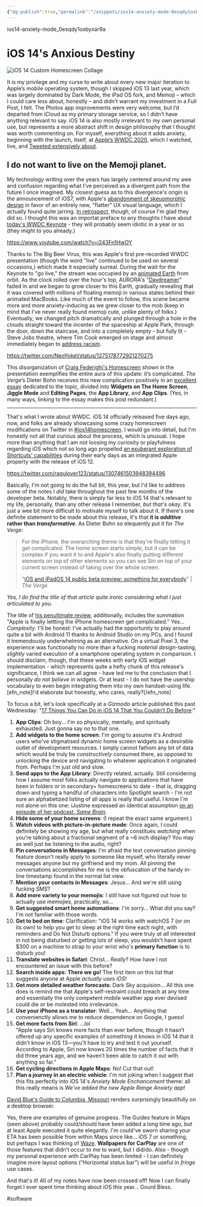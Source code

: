 ```yaml
---
{"dg-publish":true,"permalink":"/snippets/ios14-anxiety-mode-0esqdy1oxbyxar9a/","dgHomeLink":true,"dgPassFrontmatter":false}
---
```


ios14-anxiety-mode_0esqdy1oxbyxar9a

# iOS 14's Anxious Destiny

![iOS 14 Custom Homescreen Collage](https://i.snap.as/WPcTLhJP.jpg)

<!--more-->
  
It is my privilege and my curse to write about every new major iteration to Apple’s mobile operating system, though I skipped iOS 13 last year, which was largely dominated by Dark Mode, the iPad OS fork, and Memoji – which I could care less about, honestly – and didn’t warrant my investment in a Full Post, I felt. The Photos app improvements were very welcome, but I’d departed from iCloud as my primary storage service, so I didn’t have anything relevant to say. iOS 14 is also mostly irrelevant to my own personal use, but represents a more abstract shift in design philosophy that I thought was worth commenting on. For myself, everything about it adds anxiety, beginning with the launch, itself, at [Apple’s WWDC 2020](https://youtu.be/GEZhD3J89ZE), which I watched, live, and [Tweeted extensively about](https://twitter.com/i/events/1275137514609823751?s=20).

## I do not want to live on the Memoji planet.

My technology writing over the years has largely centered around my awe and confusion regarding what I've perceived as a divergent path from the future I once imagined. My closest guess as to this divergence's origin is the announcement of iOS7, with Apple's [abandonment of skeuomorphic design](https://www.theguardian.com/technology/shortcuts/2013/jun/12/skeuomorphism-apple-ditched-ios7) in favor of an entirely new, "flatter" UX visual language, which I actually found quite jarring. [In retrospect](https://snap.as/extratone/retrospective), though, of course I'm glad they did so. I thought this was an importat preface to any thoughts I have about [today's WWDC Keynote](https://youtu.be/GEZhD3J89ZE) - they will probably seem idiotic in a year or so (they might to you already.)

https://www.youtube.com/watch?v=i243Fn1HwOY

Thanks to The Big Beer Virus, this was Apple's first pre-recorded WWDC presentation (though the word "live" continued to be used on several occasions,) which made it especially surreal. During the wait for the Keynote to "go live," the stream was occupied by an [animated Earth](https://twitter.com/GoncaloCdM/status/1275110234000969728) from orbit. As the clock rolled over the hour's top, AURORA's "[Daydreamer](https://song.link/us/i/1457598185)" faded in and we began to grow closer to this Earth, gradually revealing that it was covered with millions of floating memoji in various states behind their animated MacBooks. Like much of the event to follow, this scene became more and more anxiety-inducing as we grew closer to the mob (keep in mind that I've never really found memoji cute, unlike plenty of folks.) Eventually, we changed pitch dramatically and plunged through a hole in the clouds straight toward the incenter of the spaceship at Apple Park, through the door, down the staircase, and into a completely empty - but fully lit - Steve Jobs theatre, where Tim Cook emerged on stage and almost immediately began to [address racism](https://www.inputmag.com/tech/apple-wwdc-virtual-event-tim-cook-addresses-black-lives-matter-racism).

https://twitter.com/NeoYokel/status/1275178772921270275

This disorganization of [Craig Federighi's Homescreen](https://twitter.com/NeoYokel/status/1275178772921270275) shown in the presentation exemplifies the entire aura of this update: it’s complicated. _The Verge_’s Dieter Bohn receives this new complication positively in an [excellent essay](https://www.theverge.com/2020/6/24/21299924/ios-14-iphone-wwdc-2020-apple-home-screen-widgets-app-library-clips-pages-complexity) dedicated to the topic, divided into **Widgets on The Home Screen**, **Jiggle Mode** and **Editing Pages**, the **App Library**, and **App Clips**. (Yes, in many ways, linking to the essay makes this post redundant.)

---

That's what I wrote about WWDC. iOS 14 officially released five days ago, now, and folks are already showcasing some crazy homescreen modifications on Twitter in [#ios14homescreen](https://twitter.com/search?q=%23ios14homescreen&src=typeahead_click&f=image). I would go into detail, but I'm honestly not all that curious about the process, which is unusual. I hope more than anything that I am not loosing my curiosity or playfulness regarding iOS which not so long ago propelled [an exuberant exploration of Shortcuts' capabilities](https://bilge.world/siri-shortcuts-ios12-review) during their early days as an integrated Apple property with the release of iOS 12.

https://twitter.com/ragulover123/status/1307461503948394496

Basically, I'm not going to do the full bit, this year, but I'd like to address some of the notes I _did_ take throughout the past few months of the developer beta. Notably, there is simply far less to iOS 14 that's relevant to my life, personally, than any other release I remember, _but that's okay_. It's just a wee bit more difficult to motivate myself to talk about it. If there's one definite statement to be made about this release, it's that **it is _additive_ rather than _transformative_**. As Dieter Bohn so elequently put it for _The Verge_:

> For the iPhone, the overarching theme is that they're finally letting it get complicated. The home screen starts simple, but it can be complex if you want it to and Apple's also finally putting different elements on top of other elements so you can see Siri on top of your current screen instead of taking over the whole screen.
>
> "[iOS and iPadOS 14 public beta preview: something for everybody](https://www.theverge.com/21317904/ios-ipados-14-public-beta-preview-scribble-home-screen-widgets-apple-maps)" | _The Verge_

_Yes, I do find the title of that article quite ironic considering what I just articulated to you._

The title of [his penultimate review](https://www.theverge.com/2020/6/24/21299924/ios-14-iphone-wwdc-2020-apple-home-screen-widgets-app-library-clips-pages-complexity), additionally, includes the summation "Apple is finally lettting the iPhone homescreen get complicated." Yes... _Complexity_. I'll be honest: I've actually had the opportunity to play around quite a bit with Android 11 thanks to Android Studio on my PCs, and I found it tremendously underwhelming as an alternative. On a virtual Pixel 3, the experience was functionally no more than a fucking _material design_\-tasting, _slightly_ varied execution of a smartphone operating system in comparison. I should disclaim, though, that these weeks with early iOS widget implementation - which represents quite a hefty chunk of this release's significance, I think we can all agree - have led me to the conclusion that I personally _do not believe_ in widgets. Or at least - I do not have the usership vocabulary to even begin integrating them into my own handset-using life.\[efn\_note\]I'd elaborate but honestly, who cares, really?\[/efn\_note\]

To focus a bit, let's look specifically at a _Gizmodo_ article published this past Wednesday: "[17 Things You Can Do in iOS 14 That You Couldn’t Do Before](https://gizmodo.com/17-things-you-can-do-in-ios-14-that-you-couldn-t-do-bef-1844975020):"

1. **App Clips**: Oh boy... I'm so physically, mentally, and spiritually exhausted. Just gonna say _no_ to that one.
2. **Add widgets to the home screen**: I'm going to assume it's Android users who've stigmatised dynamic home screen widgets as a desirable outlet of development resources. I simply cannot fathom any bit of data which would be truly be _constructively_ consumed there, as opposed to unlocking the device and navigating to whatever application it originated from. Perhaps I'm just old and slow.
3. **Send apps to the App Library**: Directly related, actually. Still considering how I assume most folks actually navigate to applications that have been in folders or in secondary+ homescreens to date - that is, dragging down and typing a handful of characters into Spotlight search - I'm not sure an alphabetized listing of all apps is really that useful. I know I'm not alone on this one: iJustine expressed an identical assumption [on an episode of her podcast, _Same Brain_](https://anchor.fm/samebrain/episodes/WWDC-Rumors--PS5-hype-and-Animal-Crossing-efmf8f).
4. **Hide some of your home screens**: (I repeat the exact same argument.)
5. **Watch videos with picture-in-picture mode**: Once again, I could definitely be showing my age, but what really constitues _watching_ when you're talking about a fractional segment of a ~6 inch display? You may as well just be listening to the audio, right?
6. **Pin conversations in Messages**: I'm afraid the text conversation pinning feature doesn't really apply to someone like myself, who literally never messages anyone but my girlfriend and my mom. All pinning the conversations accomplishes for me is the obfuscation of the handy in-line timestamp found in the normal list view.
7. **Mention your contacts in Messages**: Jesus... And we're still using fucking _SMS_?
8. **Add more variety to your memojis**: I still have not figured out how to actually use memojies, practically, so...
9. **Get suggested smart home automations**: I'm sorry... What did you say? I'm not familiar with those words.
10. **Get to bed on time**: Clarification: "iOS 14 works with watchOS 7 (or on its own) to help you get to sleep at the right time each night, with reminders and Do Not Disturb options." If you were truly _at all_ interested in not being disturbed _or_ getting lots of sleep, you wouldn't have spent $300 on a machine to strap to your wrist who's **primary function** is to disturb you!
11. **Translate websites in Safari**: Christ... _Really_? How have I not encountered an issue with this before?
12. **Search inside apps**: **There we go!** The first item on this list that suggests anyone at Apple _actually uses iOS_!
13. **Get more detailed weather forecasts**: Dark Sky acquision... All this one does is remind me that Apple's self-restraint could breach at any time and essentially the only competent mobile weather app ever devised could die or be molested into irrelevance.
14. **Use your iPhone as a translator**: Well... Yeah... Anything that convenienctly allows me to reduce dependence on Google, I guess!
15. **Get more facts from Siri**: ..._lol_  
    "Apple says Siri knows more facts than ever before, though it hasn’t offered up any specific examples of something it knows in iOS 14 that it didn’t know in iOS 13—you’ll have to try and test it out yourself. According to Apple, Siri now knows 20 times the number of facts that it did three years ago, and we haven’t been able to catch it out with anything so far."
16. **Get cycling directions in Apple Maps**: No! Cut that out!
17. **Plan a journey in an electric vehicle**: I'm not joking when I suggest that this fits perfectly into iOS 14's _Anxiety Mode Enchancement_ theme: all this really means is _We've added the new Apple Range Anxiety app_!

[David Blue's Guide to Columbia, Missouri](https://davidblue.wtf/columbiaguide) renders surprisingly beautifully on a desktop browser.

Yes, there _are_ examples of genuine progress. The Guides feature in Maps (seen above) probably could/should have been added a long time ago, but at least Apple executed it quite elegantly. I'm could've _sworn_ sharing your ETA has been possible from within Maps since like... iOS 7 or something, but perhaps I was thinking of [Waze](https://apps.apple.com/us/app/waze-navigation-live-traffic/id323229106). **Wallpapers for CarPlay** are one of those features that didn’t occur to me to want, but I did/do. Also - though my personal experience with CarPlay has been limited - I can definitely imagine more layout options (“Horizontal status bar”) will be useful in _fringe_ use cases.

And that's it! All of my notes have now been crossed off! Now I can finally forget I ever spent time thinking about iOS this year... Gourd Bless.

#software